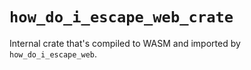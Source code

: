 # `how_do_i_escape_web_crate`

Internal crate that's compiled to WASM and imported by `how_do_i_escape_web`.
